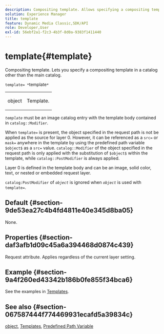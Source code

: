 ```yaml
---
description: Compositing template. Allows specifying a compositing template located in a catalog other than the main catalog.
solution: Experience Manager
title: template
feature: Dynamic Media Classic,SDK/API
role: Developer,User
exl-id: 56ebf2a1-f2c3-4b3f-8d0a-9383f1411440
---
```

# template{#template}

Compositing template. Lets you specify a compositing template in a catalog other than the main catalog.

 `template= *`template`*`

<table id="simpletable_DEC6F4EB460D453B8F272C98C9C8B7E5"> 
 <tr class="strow"> 
  <td class="stentry"> <p><span class="varname"> object</span> </p> </td> 
  <td class="stentry"> <p>Template. </p></td> 
 </tr> 
</table>

*`template`* must be an image catalog entry with the template body contained in `catalog::Modifier`.

When `template=` is present, the object specified in the request path is not be applied as the source for layer 0. However, it can be referenced as a `src=` or `mask=` anywhere in the template by using the predefined path variable `$object$` as a `src=` value. `catalog::Modifier` of the object specified in the request path is only applied with the substitution of `$object$` within the template, while `catalog::PostModifier` is always applied.

Layer 0 is defined in the template body and can be an image, solid color, text, or nested or embedded request layer.

`catalog:PostModifier` of *`object`* is ignored when *`object`* is used with `template=`.

## Default {#section-9de53ea27c4b4fd4811e40e345d8ba05}

None.

## Properties {#section-daf3afb1d09c45a6a394468d0874c439}

Request attribute. Applies regardless of the current layer setting.

## Example {#section-9a4f260ed43342b186b0fe855f34bca6}

See the examples in [Templates](../../../../../is-api/http-ref/image-serving-api-ref/c-http-protocol-reference/c-templates/c-templates.md#concept-3cd2d2adae0e41b2979b9640244d4d3e).

## See also {#section-067587444f774469931ecafd5a39834c}

[object](../../../../../is-api/http-ref/image-serving-api-ref/c-http-protocol-reference/c-data-types/r-object.md#reference-2591bd24548d462782c68d138ef795a0), [Templates](../../../../../is-api/http-ref/image-serving-api-ref/c-http-protocol-reference/c-templates/c-templates.md#concept-3cd2d2adae0e41b2979b9640244d4d3e), [Predefined Path Variable](../../../../../is-api/http-ref/image-serving-api-ref/c-http-protocol-reference/c-syntax-and-features/r-is-http-substitution-variables.md#reference-90dc01aba44940e4acdd0c6476e7aa5a)
